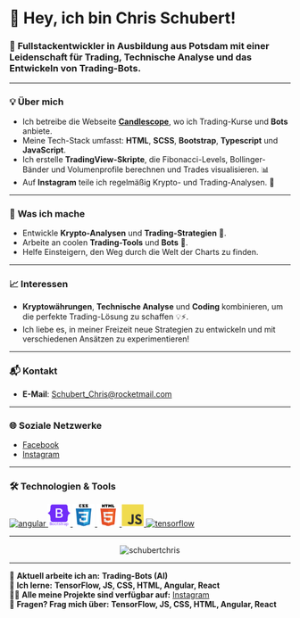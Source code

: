 # 👋 Hey, ich bin Chris Schubert!

### 🚀 **Fullstackentwickler in Ausbildung** aus Potsdam mit einer Leidenschaft für **Trading**, **Technische Analyse** und das Entwickeln von **Trading-Bots**.

---

### 💡 Über mich
- Ich betreibe die Webseite **[Candlescope](https://candlescope.de)**, wo ich Trading-Kurse und **Bots** anbiete.
- Meine Tech-Stack umfasst: **HTML**, **SCSS**, **Bootstrap**, **Typescript** und **JavaScript**.
- Ich erstelle **TradingView-Skripte**, die Fibonacci-Levels, Bollinger-Bänder und Volumenprofile berechnen und Trades visualisieren. 📊
- Auf **Instagram** teile ich regelmäßig Krypto- und Trading-Analysen. 📱

---

### 🎯 **Was ich mache**
- Entwickle **Krypto-Analysen** und **Trading-Strategien** 🧠.
- Arbeite an coolen **Trading-Tools** und **Bots** 🤖.
- Helfe Einsteigern, den Weg durch die Welt der Charts zu finden.

---

### 📈 **Interessen**
- **Kryptowährungen**, **Technische Analyse** und **Coding** kombinieren, um die perfekte Trading-Lösung zu schaffen 💡⚡.
- Ich liebe es, in meiner Freizeit neue Strategien zu entwickeln und mit verschiedenen Ansätzen zu experimentieren!

---

### 📬 Kontakt
- **E-Mail**: [Schubert_Chris@rocketmail.com](mailto:Schubert_Chris@rocketmail.com)  

---

### 🌐 Soziale Netzwerke
- [Facebook](https://fb.com/chris%20schubert)
- [Instagram](https://instagram.com/candlescope)

---

### 🛠️ Technologien & Tools
<p align="left"> 
<a href="https://angular.io" target="_blank" rel="noreferrer"> <img src="https://angular.io/assets/images/logos/angular/angular.svg" alt="angular" width="40" height="40"/> </a> 
<a href="https://getbootstrap.com" target="_blank" rel="noreferrer"> <img src="https://raw.githubusercontent.com/devicons/devicon/master/icons/bootstrap/bootstrap-plain-wordmark.svg" alt="bootstrap" width="40" height="40"/> </a> 
<a href="https://www.w3schools.com/css/" target="_blank" rel="noreferrer"> <img src="https://raw.githubusercontent.com/devicons/devicon/master/icons/css3/css3-original-wordmark.svg" alt="css3" width="40" height="40"/> </a> 
<a href="https://www.w3.org/html/" target="_blank" rel="noreferrer"> <img src="https://raw.githubusercontent.com/devicons/devicon/master/icons/html5/html5-original-wordmark.svg" alt="html5" width="40" height="40"/> </a> 
<a href="https://developer.mozilla.org/en-US/docs/Web/JavaScript" target="_blank" rel="noreferrer"> <img src="https://raw.githubusercontent.com/devicons/devicon/master/icons/javascript/javascript-original.svg" alt="javascript" width="40" height="40"/> </a> 
<a href="https://www.tensorflow.org" target="_blank" rel="noreferrer"> <img src="https://www.vectorlogo.zone/logos/tensorflow/tensorflow-icon.svg" alt="tensorflow" width="40" height="40"/> </a>
</p>

---

<p align="center">
<img align="center" src="https://github-readme-stats.vercel.app/api/top-langs?username=schubertchris&show_icons=true&locale=en&layout=compact" alt="schubertchris" />
</p>

---

🔭 **Aktuell arbeite ich an:** **Trading-Bots (AI)**  
🌱 **Ich lerne:** **TensorFlow, JS, CSS, HTML, Angular, React**  
👨‍💻 **Alle meine Projekte sind verfügbar auf:** [Instagram](https://www.instagram.com/candlescope/)  
💬 **Fragen? Frag mich über:** **TensorFlow, JS, CSS, HTML, Angular, React**
